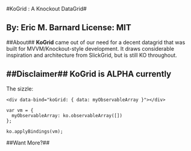 #KoGrid : A Knockout DataGrid#

By: Eric M. Barnard
License: MIT
---
##About##
__KoGrid__ came out of our need for a decent datagrid that was built for MVVM/Knockout-style development. It draws considerable inspiration and architecture from SlickGrid, but is still KO throughout.

##Disclaimer##
KoGrid is ALPHA currently
---
The sizzle:
```
<div data-bind="koGrid: { data: myObservableArray }"></div>

var vm = {
  myObservableArray: ko.observableArray([])
};

ko.applyBindings(vm);
```

##Want More?##


